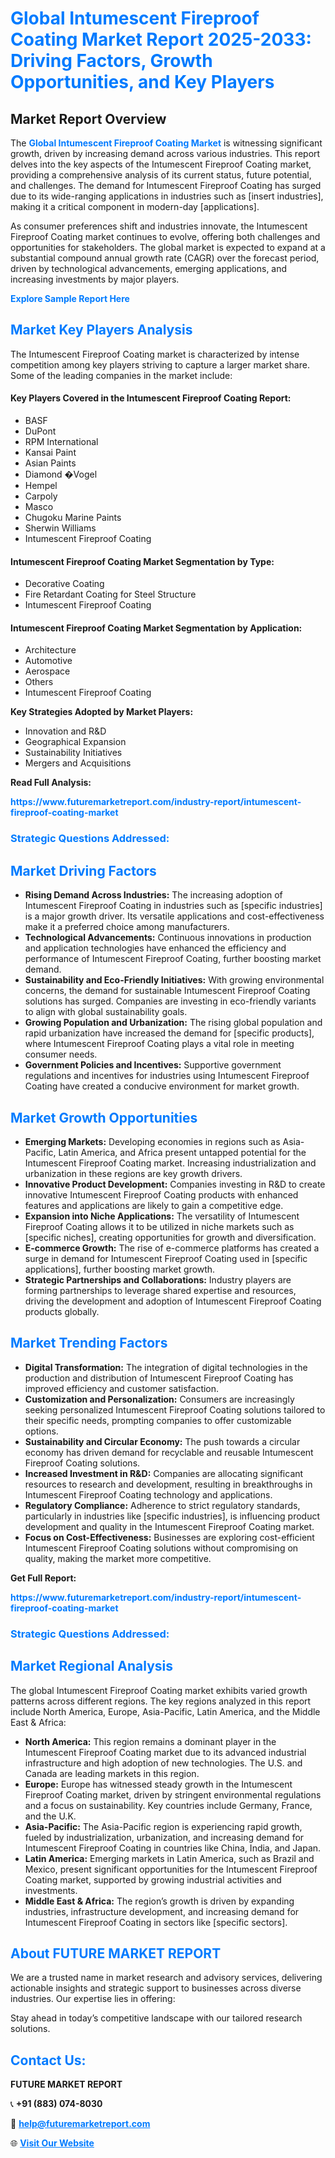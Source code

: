 <h1 style="color: #007BFF;">Global Intumescent Fireproof Coating Market Report 2025-2033: Driving Factors, Growth Opportunities, and Key Players</h1>

<section id="overview">
<h2>Market Report Overview</h2>
<p>The <a href="https://www.futuremarketreport.com/industry-report/intumescent-fireproof-coating-market" style="color: #007BFF; text-decoration: none;"><strong>Global Intumescent Fireproof Coating Market</strong></a> is witnessing significant growth, driven by increasing demand across various industries. This report delves into the key aspects of the Intumescent Fireproof Coating market, providing a comprehensive analysis of its current status, future potential, and challenges. The demand for Intumescent Fireproof Coating has surged due to its wide-ranging applications in industries such as [insert industries], making it a critical component in modern-day [applications].</p>
<p>As consumer preferences shift and industries innovate, the Intumescent Fireproof Coating market continues to evolve, offering both challenges and opportunities for stakeholders. The global market is expected to expand at a substantial compound annual growth rate (CAGR) over the forecast period, driven by technological advancements, emerging applications, and increasing investments by major players.</p>
</section>

<section id="overview">
<p><a href="https://www.futuremarketreport.com/request-sample/reportId=97392" style="color: #007BFF; text-decoration: none;"><strong>Explore Sample Report Here</strong></a></p>
</section>

<section id="key-players">
<h2 style="color: #007BFF;">Market Key Players Analysis</h2>
<p>The Intumescent Fireproof Coating market is characterized by intense competition among key players striving to capture a larger market share. Some of the leading companies in the market include:</p>
<h4>Key Players Covered in the Intumescent Fireproof Coating Report:</h4>
<ul><li>BASF</li><li>DuPont</li><li>RPM International</li><li>Kansai Paint</li><li>Asian Paints</li><li>Diamond �Vogel</li><li>Hempel</li><li>Carpoly</li><li>Masco</li><li>Chugoku Marine Paints</li><li>Sherwin Williams</li><li>Intumescent Fireproof Coating</li></ul>
<h4>Intumescent Fireproof Coating Market Segmentation by Type:</h4>
<ul><li>Decorative Coating</li><li>Fire Retardant Coating for Steel Structure</li><li>Intumescent Fireproof Coating</li></ul>

<h4>Intumescent Fireproof Coating Market Segmentation by Application:</h4>
<ul><li>Architecture</li><li>Automotive</li><li>Aerospace</li><li>Others</li><li>Intumescent Fireproof Coating</li></ul>
<p><strong>Key Strategies Adopted by Market Players:</strong></p>
<ul>
<li>Innovation and R&D</li>
<li>Geographical Expansion</li>
<li>Sustainability Initiatives</li>
<li>Mergers and Acquisitions</li>
</ul>
</section>

<section>
<p><strong>Read Full Analysis: </strong></p><a href="https://www.futuremarketreport.com/industry-report/intumescent-fireproof-coating-market" style="color: #007BFF; text-decoration: none;"><strong>https://www.futuremarketreport.com/industry-report/intumescent-fireproof-coating-market</strong></a>
<h3 style="color: #007BFF;">Strategic Questions Addressed:</h3>
</section>

<section id="driving-factors">
<h2 style="color: #007BFF;">Market Driving Factors</h2>
<ul>
<li><strong>Rising Demand Across Industries:</strong> The increasing adoption of Intumescent Fireproof Coating in industries such as [specific industries] is a major growth driver. Its versatile applications and cost-effectiveness make it a preferred choice among manufacturers.</li>
<li><strong>Technological Advancements:</strong> Continuous innovations in production and application technologies have enhanced the efficiency and performance of Intumescent Fireproof Coating, further boosting market demand.</li>
<li><strong>Sustainability and Eco-Friendly Initiatives:</strong> With growing environmental concerns, the demand for sustainable Intumescent Fireproof Coating solutions has surged. Companies are investing in eco-friendly variants to align with global sustainability goals.</li>
<li><strong>Growing Population and Urbanization:</strong> The rising global population and rapid urbanization have increased the demand for [specific products], where Intumescent Fireproof Coating plays a vital role in meeting consumer needs.</li>
<li><strong>Government Policies and Incentives:</strong> Supportive government regulations and incentives for industries using Intumescent Fireproof Coating have created a conducive environment for market growth.</li>
</ul>
</section>

<section id="growth-opportunities">
<h2 style="color: #007BFF;">Market Growth Opportunities</h2>
<ul>
<li><strong>Emerging Markets:</strong> Developing economies in regions such as Asia-Pacific, Latin America, and Africa present untapped potential for the Intumescent Fireproof Coating market. Increasing industrialization and urbanization in these regions are key growth drivers.</li>
<li><strong>Innovative Product Development:</strong> Companies investing in R&D to create innovative Intumescent Fireproof Coating products with enhanced features and applications are likely to gain a competitive edge.</li>
<li><strong>Expansion into Niche Applications:</strong> The versatility of Intumescent Fireproof Coating allows it to be utilized in niche markets such as [specific niches], creating opportunities for growth and diversification.</li>
<li><strong>E-commerce Growth:</strong> The rise of e-commerce platforms has created a surge in demand for Intumescent Fireproof Coating used in [specific applications], further boosting market growth.</li>
<li><strong>Strategic Partnerships and Collaborations:</strong> Industry players are forming partnerships to leverage shared expertise and resources, driving the development and adoption of Intumescent Fireproof Coating products globally.</li>
</ul>
</section>

<section id="trending-factors">
<h2 style="color: #007BFF;">Market Trending Factors</h2>
<ul>
<li><strong>Digital Transformation:</strong> The integration of digital technologies in the production and distribution of Intumescent Fireproof Coating has improved efficiency and customer satisfaction.</li>
<li><strong>Customization and Personalization:</strong> Consumers are increasingly seeking personalized Intumescent Fireproof Coating solutions tailored to their specific needs, prompting companies to offer customizable options.</li>
<li><strong>Sustainability and Circular Economy:</strong> The push towards a circular economy has driven demand for recyclable and reusable Intumescent Fireproof Coating solutions.</li>
<li><strong>Increased Investment in R&D:</strong> Companies are allocating significant resources to research and development, resulting in breakthroughs in Intumescent Fireproof Coating technology and applications.</li>
<li><strong>Regulatory Compliance:</strong> Adherence to strict regulatory standards, particularly in industries like [specific industries], is influencing product development and quality in the Intumescent Fireproof Coating market.</li>
<li><strong>Focus on Cost-Effectiveness:</strong> Businesses are exploring cost-efficient Intumescent Fireproof Coating solutions without compromising on quality, making the market more competitive.</li>
</ul>
</section>

<section>
<p><strong>Get Full Report: </strong></p><a href="https://www.futuremarketreport.com/industry-report/intumescent-fireproof-coating-market" style="color: #007BFF; text-decoration: none;"><strong>https://www.futuremarketreport.com/industry-report/intumescent-fireproof-coating-market</strong></a>
<h3 style="color: #007BFF;">Strategic Questions Addressed:</h3>
</section>


<section id="regional-analysis">
<h2 style="color: #007BFF;">Market Regional Analysis</h2>
<p>The global Intumescent Fireproof Coating market exhibits varied growth patterns across different regions. The key regions analyzed in this report include North America, Europe, Asia-Pacific, Latin America, and the Middle East & Africa:</p>
<ul>
<li><strong>North America:</strong> This region remains a dominant player in the Intumescent Fireproof Coating market due to its advanced industrial infrastructure and high adoption of new technologies. The U.S. and Canada are leading markets in this region.</li>
<li><strong>Europe:</strong> Europe has witnessed steady growth in the Intumescent Fireproof Coating market, driven by stringent environmental regulations and a focus on sustainability. Key countries include Germany, France, and the U.K.</li>
<li><strong>Asia-Pacific:</strong> The Asia-Pacific region is experiencing rapid growth, fueled by industrialization, urbanization, and increasing demand for Intumescent Fireproof Coating in countries like China, India, and Japan.</li>
<li><strong>Latin America:</strong> Emerging markets in Latin America, such as Brazil and Mexico, present significant opportunities for the Intumescent Fireproof Coating market, supported by growing industrial activities and investments.</li>
<li><strong>Middle East & Africa:</strong> The region’s growth is driven by expanding industries, infrastructure development, and increasing demand for Intumescent Fireproof Coating in sectors like [specific sectors].</li>
</ul>
</section>

<footer>
<h2 style="color: #007BFF;">About FUTURE MARKET REPORT</h2>
<p>We are a trusted name in market research and advisory services, delivering actionable insights and strategic support to businesses across diverse industries. Our expertise lies in offering:</p>

<p>Stay ahead in today’s competitive landscape with our tailored research solutions.</p>

<h2 style="color: #007BFF;">Contact Us:</h2>
<p><strong>FUTURE MARKET REPORT</strong></p>
<p>📞 <strong>+91 (883) 074-8030</strong></p>
<p>📧 <strong><a href="mailto:help@futuremarketreport.com" style="color: #007BFF;">help@futuremarketreport.com</a></strong></p>
<p>🌐 <strong><a href="https://www.futuremarketreport.com/" style="color: #007BFF;">Visit Our Website</a></strong></p>
</footer>